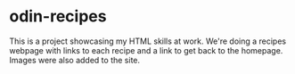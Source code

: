 # odin-recipes
This is a project showcasing my HTML skills at work. We're doing a recipes webpage with links to each recipe and a link to get back to the homepage. Images were also added to the site. 
